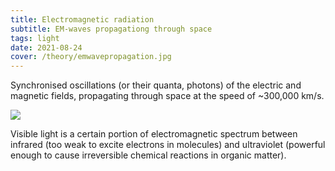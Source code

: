 ```yaml
---
title: Electromagnetic radiation
subtitle: EM-waves propagationg through space
tags: light
date: 2021-08-24
cover: /theory/emwavepropagation.jpg
---
```

 

Synchronised oscillations (or their quanta, photons) of the electric and magnetic fields, propagating through space at the speed of ~300,000 km/s. 


![](/media/theory/emwavepropagation.jpg)

Visible light is a certain portion of electromagnetic spectrum between infrared (too weak to excite electrons in molecules) and ultraviolet (powerful enough to cause irreversible chemical reactions in organic matter).